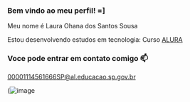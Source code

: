 ### Bem vindo ao meu perfil! =]


Meu nome é Laura Ohana dos Santos Sousa


Estou desenvolvendo estudos em tecnologia: Curso [ALURA](https://www.alura.com)


### Voce pode entrar em contato comigo 📫
00001114561666SP@al.educacao.sp.gov.br

(![image](https://github.com/user-attachments/assets/357de08e-b7b4-4a16-a8c5-84b9b8367970)
